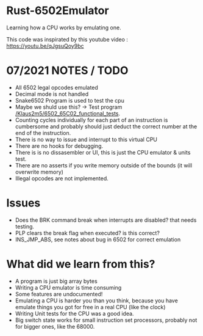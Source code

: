 
# Rust-6502Emulator 
Learning how a CPU works by emulating one.

This code was inspirated by this youtube video : https://youtu.be/qJgsuQoy9bc


# 07/2021 NOTES / TODO

* All 6502 legal opcodes emulated
* Decimal mode is not handled
* Snake6502 Program is used to test the cpu
* Maybe we shuld use this? -> Test program [/Klaus2m5/6502_65C02_functional_tests](https://github.com/Klaus2m5/6502_65C02_functional_tests).
* Counting cycles individually for each part of an instruction is cumbersome and probably should just deduct the   correct number at the end of the instruction.
* There is no way to issue and interrupt to this virtual CPU
* There are no hooks for debugging.
* There is is no dissasembler or UI, this is just the CPU emulator & units test.
* There are no asserts if you write memory outside of the bounds (it will overwrite memory)
* Illegal opcodes are not implemented.

# Issues

* Does the BRK command break when interrupts are disabled? that needs testing.
* PLP clears the break flag when executed? is this correct?
* INS_JMP_ABS, see notes about bug in 6502 for correct emulation 


# What did we learn from this?

* A program is just big array bytes
* Writing a CPU emulator is time consuming
* Some features are undocumented!
* Emulating a CPU is harder you than you think, because you have emulate things you got for free in a real CPU (like the clock)
* Writing Unit tests for the CPU was a good idea.
* Big switch state works for small instruction set processors, probably not for bigger ones, like the 68000.
